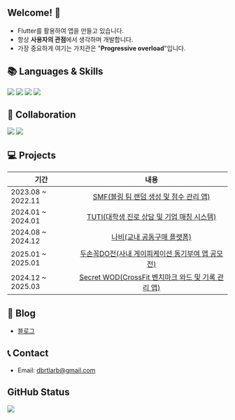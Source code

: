 ## Welcome! 👋
- Flutter를 활용하여 앱을 만들고 있습니다.
- 항상 **사용자의 관점**에서 생각하며 개발합니다.
- 가장 중요하게 여기는 가치관은 "**Progressive overload**"입니다.

## 📚 Languages & Skills

<img src="https://img.shields.io/badge/flutter-1B2834?style=for-the-badge&logo=flutter&logoColor=blue"> <img src="https://img.shields.io/badge/dart-4479A1?style=for-the-badge&logo=dart&logoColor=white"> <img src="https://img.shields.io/badge/firebase-F47C01?style=for-the-badge&logo=firebase&logoColor=yellow"> <img src="https://img.shields.io/badge/kotlin-C115E3?style=for-the-badge&logo=kotlin&logoColor=white">

## 🔗 Collaboration

<img src="https://img.shields.io/badge/github-181717?style=for-the-badge&logo=github&logoColor=white"> <img src="https://img.shields.io/badge/slack-4A154B?style=for-the-badge&logo=slack&logoColor=white">

## 💻 Projects

| 기간                |                                            내용                                             | 
|-------------------|:-----------------------------------------------------------------------------------------:|
| 2023.08 ~ 2022.11 |  [SMF(볼링 팀 랜덤 생성 및 점수 관리 앱)](https://discovered-currency-515.notion.site/SMF-181ebfd322e58096a866d1b1f77ad28d)   |
| 2024.01 ~ 2024.01 | [TUTI(대학생 진로 상담 및 기업 매칭 시스템)](https://discovered-currency-515.notion.site/TUTI-181ebfd322e5802ab134c0b36b8cae10)  |
| 2024.08 ~ 2024.12 |   [나비(교내 공동구매 플랫폼)](https://discovered-currency-515.notion.site/181ebfd322e580e5b78ff2f172fc0fa7)   |
| 2025.01 ~ 2025.01 | [두손꼭DO전(사내 게이피케이션 동기부여 앱 공모전)](https://discovered-currency-515.notion.site/DO-181ebfd322e58013b14ef04ca6e6e331) |
| 2024.12 ~ 2025.03 | [Secret WOD(CrossFit 벤치마크 와드 및 기록 관리 앱)](https://discovered-currency-515.notion.site/Secret-WOD-CrossFit-1afebfd322e58091bab0ed35a5c84b0b) |


[//]: # (블로그)
## 📝 Blog
- [블로그](https://youksimgyu.github.io/)

## 📞 Contact
- Email: dbrtlarb@gmail.com

## GitHub Status
<img src="https://github-readme-stats.vercel.app/api?username=youksimgyu&theme=blue-green"/>
